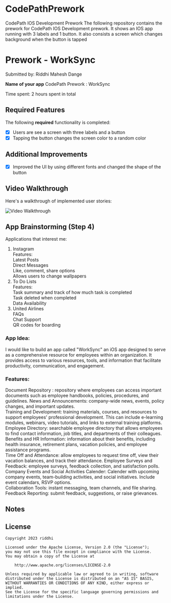 # CodePathPrework
CodePath IOS Development Prework
The following repository contains the prework for CodePath IOS Development prework. It shows an IOS app running with 3 labels and 1 button. 
It also consists a screen which changes background when the button is tapped


# Prework - WorkSync

Submitted by: Riddhi Mahesh Dange

**Name of your app** CodePath Prework : WorkSync

Time spent: 2 hours spent in total

## Required Features

The following **required** functionality is completed:

- [x] Users are see a screen with three labels and a button
- [x] Tapping the button changes the screen color to a random color
## Additional Improvements
- [x] Improved the UI by using different fonts and changed the shape of the button
 
## Video Walkthrough

Here's a walkthrough of implemented user stories:

<img src='https://github.com/riddhidange/CodePath-Prework/blob/main/CodePathPrework.gif' title='Video Walkthrough' width='' alt='Video Walkthrough' />


## App Brainstorming (Step 4)

Applications that interest me:<br>
1. Instagram<br>
   Features:<br>
   Latest Posts<br>
   Direct Messages<br>
   Like, comment, share options<br>
   Allows users to change wallpapers<br>
3. To Do Lists<br>
   Features:<br>
   Task summary and track of how much task is completed<br>
   Task deleted when completed<br>
   Data Availability<br>
4. United Airlines <br>
   FAQs<br>
   Chat Support<br>
   QR codes for boarding<br>
### App Idea:
I would like to build an app called "WorkSync"  an iOS app designed to serve as a comprehensive resource for employees within an organization. It provides access to various resources, tools, and information that facilitate productivity, communication, and engagement.<br>
### Features:<br>
Document Repository : repository where employees can access important documents such as employee handbooks, policies, procedures, and guidelines.
News and Announcements: company-wide news, events, policy changes, and important updates.<br>
Training and Development: training materials, courses, and resources to support employees' professional development. This can include e-learning modules, webinars, video tutorials, and links to external training platforms.<br>
Employee Directory: searchable employee directory that allows employees to find contact information, job titles, and departments of their colleagues. <br>
Benefits and HR Information: information about their benefits, including health insurance, retirement plans, vacation policies, and employee assistance programs. <br>
Time Off and Attendance: allow employees to request time off, view their vacation balances, and track their attendance. 
Employee Surveys and Feedback: employee surveys, feedback collection, and satisfaction polls.<br>
Company Events and Social Activities Calender:  Calender with upcoming company events, team-building activities, and social initiatives. Include event calendars, RSVP options. <br>
Collaboration Tools:  instant messaging, team channels, and file sharing. <br>
Feedback Reporting: submit feedback, suggestions, or raise grievances. <br>


## Notes


## License

    Copyright 2023 riddhi

    Licensed under the Apache License, Version 2.0 (the "License");
    you may not use this file except in compliance with the License.
    You may obtain a copy of the License at

        http://www.apache.org/licenses/LICENSE-2.0

    Unless required by applicable law or agreed to in writing, software
    distributed under the License is distributed on an "AS IS" BASIS,
    WITHOUT WARRANTIES OR CONDITIONS OF ANY KIND, either express or implied.
    See the License for the specific language governing permissions and
    limitations under the License.
   
